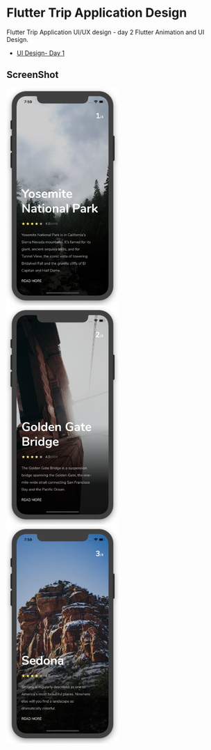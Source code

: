 # Flutter Trip Application Design

Flutter Trip Application UI/UX design - day 2 Flutter Animation and UI Design.

- [UI Design- Day 1](https://github.com/afgprogrammer/flutter-inspiration-app-ui)

## ScreenShot

<img src="assets/screenshot/one.png" height="500em" /><img src="assets/screenshot/two.png" height="500em" /><img src="assets/screenshot/three.png" height="500em" />

